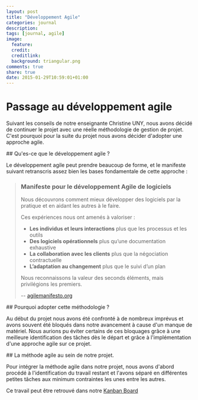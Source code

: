 ```yaml
---
layout: post
title: "Développement Agile"
categories: journal
description:
tags: [journal, agile]
image:
  feature:
  credit:
  creditlink:
  background: triangular.png
comments: true
share: true
date: 2015-01-29T10:59:01+01:00
---
```


# Passage au développement agile

Suivant les conseils de notre enseignante Christine UNY, nous avons décidé de continuer le projet avec une réelle méthodologie de gestion de projet. C'est pourquoi pour la suite du projet nous avons décider d'adopter une approche agile.

## Qu'es-ce que le développement agile ?

Le développement agile peut prendre beaucoup de forme, et le manifeste suivant retranscris assez bien les bases fondamentale de cette approche :

>### Manifeste pour le développement Agile de logiciels
>Nous découvrons comment mieux développer des logiciels
par la pratique et en aidant les autres à le faire.
>
>Ces expériences nous ont amenés à valoriser :
>* **Les individus et leurs interactions** plus que les processus et les outils
>* **Des logiciels opérationnels** plus qu’une documentation exhaustive
>* **La collaboration avec les clients** plus que la négociation contractuelle
>* **L’adaptation au changement** plus que le suivi d’un plan
>
>Nous reconnaissons la valeur des seconds éléments,
>mais privilégions les premiers.
>
> -- [agilemanifesto.org](http://www.agilemanifesto.org/iso/fr/)

## Pourquoi adopter cette méthodologie ?

Au début du projet nous avons été confronté à de nombreux imprévus et avons souvent été bloqués dans notre avancement à cause d'un manque de matériel. Nous aurions pu éviter certains de ces bloquages grâce à une meilleure identification des tâches dès le départ et grâce à l'implémentation d'une approche agile sur ce projet.

## La méthode agile au sein de notre projet.

Pour intégrer la méthode agile dans notre projet, nous avons d'abord procédé à l'identification du travail restant et l'avons séparé en différentes petites tâches aux minimum contraintes les unes entre les autres.

Ce travail peut être retrouvé dans notre [Kanban Board](https://trello.com/b/hdhgebq0/harpe-laser-dawin)